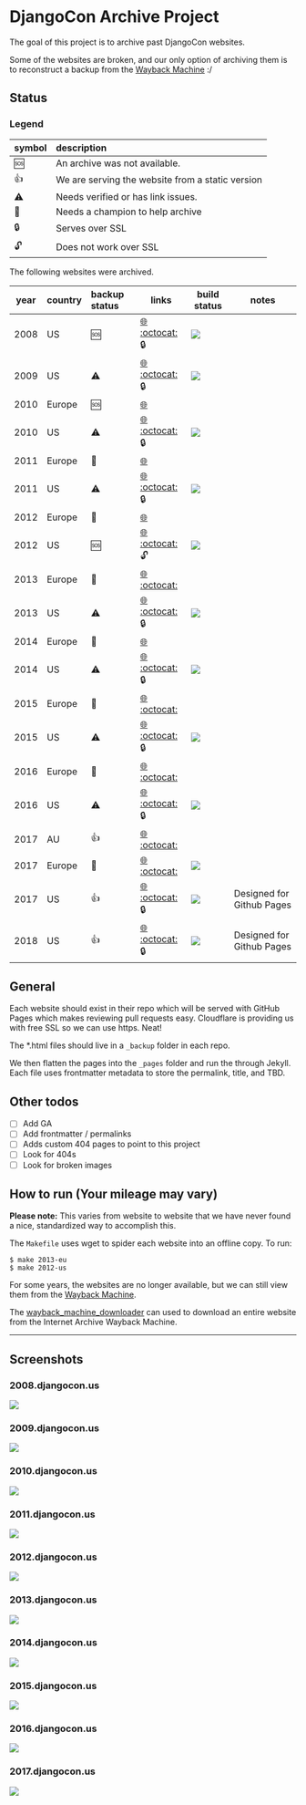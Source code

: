 # DjangoCon Archive Project

The goal of this project is to archive past DjangoCon websites. 

Some of the websites are broken, and our only option of archiving them is to reconstruct a backup from the [Wayback Machine](https://archive.org/) :/ 

## Status

### Legend

| symbol        | description                                      |
| :------------ | :----------------------------------------------- |
| :sos:         | An archive was not available.                    |
| :thumbsup:    | We are serving the website from a static version |
| :warning:     | Needs verified or has link issues.               |
| :wave:        | Needs a champion to help archive                 |
| :lock:        | Serves over SSL                                  |
| :unlock:      | Does not work over SSL                           |

The following websites were archived.

| year | country | backup status | links                                                                                                                         | build status                                                                                                                  | notes                     |
| :--: | :------ | :------------ | ----------------------------------------------------------------------------------------------------------------------------- | ----------------------------------------------------------------------------------------------------------------------------- | ------------------------- |
| 2008 | US      | :sos:         | [:globe_with_meridians:](https://2008.djangocon.us)      [:octocat:](https://github.com/djangocon/2008.djangocon.us) :lock:   | [![](https://travis-ci.org/djangocon/2008.djangocon.us.svg?branch=master)](https://travis-ci.org/djangocon/2008.djangocon.us) |                           |
| 2009 | US      | :warning:     | [:globe_with_meridians:](https://2009.djangocon.us)      [:octocat:](https://github.com/djangocon/2009.djangocon.us) :lock:   | [![](https://travis-ci.org/djangocon/2009.djangocon.us.svg?branch=master)](https://travis-ci.org/djangocon/2009.djangocon.us) |                           |
| 2010 | Europe  | :sos:         | [:globe_with_meridians:](http://2010.djangocon.eu)                                                                            |                                                                                                                               |                           |
| 2010 | US      | :warning:     | [:globe_with_meridians:](https://2010.djangocon.us)      [:octocat:](https://github.com/djangocon/2010.djangocon.us) :lock:   | [![](https://travis-ci.org/djangocon/2010.djangocon.us.svg?branch=master)](https://travis-ci.org/djangocon/2010.djangocon.us) |                           |
| 2011 | Europe  | :wave:        | [:globe_with_meridians:](http://2011.djangocon.eu)                                                                            |                                                                                                                               |                           |
| 2011 | US      | :warning:     | [:globe_with_meridians:](https://2011.djangocon.us)      [:octocat:](https://github.com/djangocon/2011.djangocon.us) :lock:   | [![](https://travis-ci.org/djangocon/2011.djangocon.us.svg?branch=master)](https://travis-ci.org/djangocon/2011.djangocon.us) |                           |
| 2012 | Europe  | :wave:        | [:globe_with_meridians:](http://2012.djangocon.eu)                                                                            |                                                                                                                               |                           |
| 2012 | US      | :sos:         | [:globe_with_meridians:](https://2012.djangocon.us)      [:octocat:](https://github.com/djangocon/2012.djangocon.us) :unlock: | [![](https://travis-ci.org/djangocon/2012.djangocon.us.svg?branch=master)](https://travis-ci.org/djangocon/2012.djangocon.us) |                           |
| 2013 | Europe  | :wave:        | [:globe_with_meridians:](http://2013.djangocon.eu)       [:octocat:](https://github.com/djangocon/2013.djangocon.eu)          |                                                                                                                               |                           |
| 2013 | US      | :warning:     | [:globe_with_meridians:](https://2013.djangocon.us)      [:octocat:](https://github.com/djangocon/2013.djangocon.us) :lock:   | [![](https://travis-ci.org/djangocon/2013.djangocon.us.svg?branch=master)](https://travis-ci.org/djangocon/2013.djangocon.us) |                           |
| 2014 | Europe  | :wave:        | [:globe_with_meridians:](http://2014.djangocon.eu)                                                                            |                                                                                                                               |                           |
| 2014 | US      | :warning:     | [:globe_with_meridians:](https://2014.djangocon.us)      [:octocat:](https://github.com/djangocon/2014.djangocon.us) :lock:   | [![](https://travis-ci.org/djangocon/2014.djangocon.us.svg?branch=master)](https://travis-ci.org/djangocon/2014.djangocon.us) |                           |
| 2015 | Europe  | :wave:        | [:globe_with_meridians:](http://2015.djangocon.eu)       [:octocat:](https://github.com/djangocon/2015.djangocon.eu)          |                                                                                                                               |                           |
| 2015 | US      | :warning:     | [:globe_with_meridians:](https://2015.djangocon.us)      [:octocat:](https://github.com/djangocon/2015.djangocon.us) :lock:   | [![](https://travis-ci.org/djangocon/2015.djangocon.us.svg?branch=master)](https://travis-ci.org/djangocon/2015.djangocon.us) |                           |
| 2016 | Europe  | :wave:        | [:globe_with_meridians:](https://2016.djangocon.eu)      [:octocat:](https://github.com/djangocon/2016.djangocon.eu)          |                                                                                                                               |                           |
| 2016 | US      | :warning:     | [:globe_with_meridians:](https://2016.djangocon.us)      [:octocat:](https://github.com/djangocon/2016.djangocon.us) :lock:   | [![](https://travis-ci.org/djangocon/2016.djangocon.us.svg?branch=master)](https://travis-ci.org/djangocon/2016.djangocon.us) |                           |
| 2017 | AU      | :thumbsup:    | [:globe_with_meridians:](https://2017.djangocon.com.au)  [:octocat:](https://github.com/djangocon/2017.djangocon.com.au)      |                                                                                                                               |                           |
| 2017 | Europe  | :wave:        | [:globe_with_meridians:](https://2017.djangocon.eu)      [:octocat:](https://github.com/djangocon/2017.djangocon.eu)          | [![](https://travis-ci.org/djangocon/2017.djangocon.eu.svg?branch=master)](https://travis-ci.org/djangocon/2017.djangocon.eu) |                           |
| 2017 | US      | :thumbsup:    | [:globe_with_meridians:](https://2017.djangocon.us)      [:octocat:](https://github.com/djangocon/2017.djangocon.us) :lock:   | [![](https://travis-ci.org/djangocon/2017.djangocon.us.svg?branch=master)](https://travis-ci.org/djangocon/2017.djangocon.us) | Designed for Github Pages |
| 2018 | US      | :thumbsup:    | [:globe_with_meridians:](https://2018.djangocon.us)      [:octocat:](https://github.com/djangocon/2018.djangocon.us) :lock:   | [![](https://travis-ci.org/djangocon/2018.djangocon.us.svg?branch=master)](https://travis-ci.org/djangocon/2017.djangocon.us) | Designed for Github Pages |

## General

Each website should exist in their repo which will be served with GitHub Pages which makes reviewing pull requests easy. Cloudflare is providing us with free SSL so we can use https. Neat!

The *.html files should live in a `_backup` folder in each repo.

We then flatten the pages into the `_pages` folder and run the through Jekyll. Each file uses frontmatter metadata to store the permalink, title, and TBD. 

## Other todos

- [ ] Add GA
- [ ] Add frontmatter / permalinks
- [ ] Adds custom 404 pages to point to this project
- [ ] Look for 404s
- [ ] Look for broken images

## How to run (Your mileage may vary)

**Please note:** This varies from website to website that we have never found a nice, standardized way to accomplish this.

The `Makefile` uses wget to spider each website into an offline copy. To run:

```shell
$ make 2013-eu
$ make 2012-us
```

For some years, the websites are no longer available, but we can still view them from the
[Wayback Machine](https://archive.org/).

The [wayback_machine_downloader](https://github.com/hartator/wayback-machine-downloader) can used to
download an entire website from the Internet Archive Wayback Machine.

----

## Screenshots

### 2008.djangocon.us

[![](screenshots/2008-djangocon-us-1280x1024.png)](https://2008.djangocon.us)

### 2009.djangocon.us

[![](screenshots/2009-djangocon-us-1280x1024.png)](https://2009.djangocon.us)

### 2010.djangocon.us

[![](screenshots/2010-djangocon-us-1280x1024.png)](https://2010.djangocon.us)

### 2011.djangocon.us

[![](screenshots/2011-djangocon-us-1280x1024.png)](https://2011.djangocon.us)

### 2012.djangocon.us

[![](screenshots/2012-djangocon-us-1280x1024.png)](http://2012.djangocon.us)

### 2013.djangocon.us

[![](screenshots/2013-djangocon-us-1280x1024.png)](https://2013.djangocon.us)

### 2014.djangocon.us

[![](screenshots/2014-djangocon-us-1280x1024.png)](https://2014.djangocon.us)

### 2015.djangocon.us

[![](screenshots/2015-djangocon-us-1280x1024.png)](https://2015.djangocon.us)

### 2016.djangocon.us

[![](screenshots/2016-djangocon-us-1280x1024.png)](https://2016.djangocon.us)

### 2017.djangocon.us

[![](screenshots/2017-djangocon-us-1280x1024.png)](https://2017.djangocon.us)


